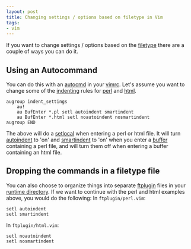 ```yaml
---
layout: post
title: Changing settings / options based on filetype in Vim
tags:
- vim
---
```

If you want to change settings / options based on the [filetype](http://vimdoc.sourceforge.net/htmldoc/filetype.html#filetype.txt) there are a couple of ways you can do it.

Using an Autocommand
--------------------

You can do this with an [autocmd](http://vimdoc.sourceforge.net/htmldoc/autocmd.html#autocmd.txt) in your [vimrc](http://vimdoc.sourceforge.net/htmldoc/starting.html#vimrc). Let's assume you want to change some of the [indenting](http://vimdoc.sourceforge.net/htmldoc/indent.html#indent.txt) rules for [perl](http://www.perl.org/) and [html](http://en.wikipedia.org/wiki/HTML).

``` vim
augroup indent_settings
    au!
    au BufEnter *.pl setl autoindent smartindent
    au BufEnter *.html setl noautoindent nosmartindent
augroup END
```

The above will do a [setlocal](http://vimdoc.sourceforge.net/htmldoc/options.html#:setlocal) when entering a perl or html file. It will turn [autoindent](http://vimdoc.sourceforge.net/htmldoc/options.html#'autoindent') to 'on' and [smartindent](http://vimdoc.sourceforge.net/htmldoc/options.html#'smartindent') to 'on' when you enter a [buffer](http://vimdoc.sourceforge.net/htmldoc/windows.html#buffers) containing a perl file, and will turn them off when entering a buffer containing an html file.

Dropping the commands in a filetype file
----------------------------------------

You can also choose to organize things into separate [ftplugin](http://vimdoc.sourceforge.net/htmldoc/usr_41.html#ftplugin) files in your [runtime directory](http://vimdoc.sourceforge.net/htmldoc/options.html#'runtimepath'). If we want to continue with the perl and html examples above, you would do the following: In `ftplugin/perl.vim`:

``` vim
setl autoindent
setl smartindent
```

In `ftplugin/html.vim`:

``` vim
setl noautoindent
setl nosmartindent
```

